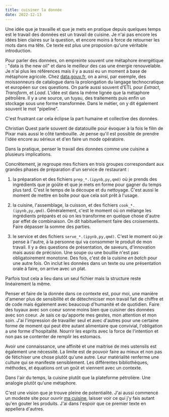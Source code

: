 ```yaml
---
title: cuisiner la donnée
date: 2022-12-13
---
```


Une idée que je travaille et que je mets en pratique depuis quelques 
temps est le travail des données est un travail de cuisine.
Je n'ai pas encore les idées bien claires sur la question, et encore 
moins à force de retourner les mots dans ma tête.
Ce texte est plus une proposion qu'une véritable introduction.

Pour parler des données, on empreinte souvent une métaphore énergétique 
: "data is the new oil" et dans le meilleur des cas une énergie 
renouvelable.
Je n'ai plus les références mais il y a aussi eu un moment à base de 
métaphore agricole.
Chez [data.gouv.fr][2], on a ainsi, par exemple, des moissonneurs de 
catalogue dans la prolongation du langage technocratique et européen sur 
ces questions.
On parle aussi souvent d'ETL pour *Extract*, *Transform*, et *Load*.
L'idée est dans la même lignée que la métaphore pétrolière.
Il y a une source, un tuyau, des traitements puis enfin un stockage sous 
une forme transformée.
Dans le métier, on y dit également souvent le mot "pipeline".

C'est frustrant car cela éclipse la part humaine et collective des données.

Christian Quest parle souvent de datatouille pour évoquer à la fois le 
film de Pixar mais aussi le côté tambouille.
Je pense qu'il est possible de prendre l'idée encore au sérieux et d'en 
faire un mode opératoire.

Dans la pratique, penser le travail des données comme une cuisine a 
plusieurs implications.

Concrêtement, je regroupe mes fichiers en trois groupes correspondant 
aux grandes phases de préparation d'un service de restaurant :

1. la préparation et des fichiers `prep_*.(ipynb,py,qmd)` où je prends 
des ingrédients que je goûte et que je mets en forme pour gagner du 
temps plus tard.
C'est le temps de la découpe et du nettoyage.
C'est aussi le moment de mettre en boîte pour que cela soit prêt à l'usage.

2. la cuisine, l'assemblage, la cuisson, et des fichiers 
`cook_*.(ipynb,py,qmd)`.
Généralement, c'est le moment où on mélange les ingrédients préparés et 
où on les transforme en quelque chose d'autre par effet de combinaison.
On dit habituellement faire des croisements.
Faire dépasser la somme des parties.

3. le service et des fichiers `serve_*.(ipynb,py,qmd)`.
C'est le moment où je pense à l'autre, à la personne qui va consommer le 
produit de mon travail.
Il y a des questions de présentation, de saveurs, d'innovation mais 
aussi de précision.
Une soupe ou une bouillie n'est pas obligatoirement monotone.
Des fois, c'est de la cuisine *en batch* pour une autre fois.
On inclut les données dans un texte ou une présentation orale à faire, 
on arrive avec un plat.

Parfois tout cela a lieu dans un seul fichier mais la structure reste 
linéairement la même.

Penser et faire de la donnée dans ce contexte est, pour moi, une manière 
d'amener plus de sensibilité et de détechniciser mon travail fait de 
chiffre et de code mais également avec beaucoup d'humanité et de quotidien.
Faire des tuyaux avec son coeur sonne moins bien que cuisiner des 
données avec son coeur.
Je sais ce qu'apporte mes gestes, mon attention et mon soin.
J'ai l'impression de travailler seul et avec d'autres pour une certaine 
forme de moment qui peut être autant alimentaire que convivial, 
l'obligation a une forme d'hospitalité.
Nourrir les esprits avec la force de l'intention et non pas se contenter 
de remplir les estomacs.

Avoir une connaissance, une affinité et une maitrise de mes ustensils 
est également une nécessité.
La limite est de pouvoir faire au mieux et non pas de fétichiser une 
chose plutôt qu'une autre.
Leur matérialité renferme une culture qui se manifeste sensiblement.
Les différentes bibliothèques, méthodes, et équations ont un goût et 
viennent avec un contexte.

Dans l'air du temps, la cuisine plutôt que la plateforme pétrolière.
Une analogie plutôt qu'une métaphore.

C'est une vision que je trouve pleine de potentialité.
J'ai aussi commencé un modeste site pour ouvrir [ma cuisine][1], laisser 
voir ce qui j'y fais autant qu'en gouter les produits.
J'ai dans l'espoir que ce premier texte en appellera d'autres.

[1]: https://data.11d.im/
[2]: https://www.data.gouv.fr/fr/
